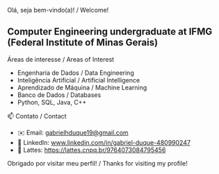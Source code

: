 Olá, seja bem-vindo(a)! / Welcome!

Computer Engineering undergraduate at IFMG (Federal Institute of Minas Gerais)
---

  Áreas de interesse / Areas of Interest
- Engenharia de Dados / Data Engineering  
- Inteligência Artificial / Artificial Intelligence  
- Aprendizado de Máquina / Machine Learning  
- Banco de Dados / Databases  
- Python, SQL, Java, C++

 📫 Contato / Contact
- ✉️ Email: gabrielhduque19@gmail.com
- 💼 LinkedIn: www.linkedin.com/in/gabriel-duque-480990247
- 📃 Lattes: https://lattes.cnpq.br/9764073084795456
  

 Obrigado por visitar meu perfil! / Thanks for visiting my profile!
